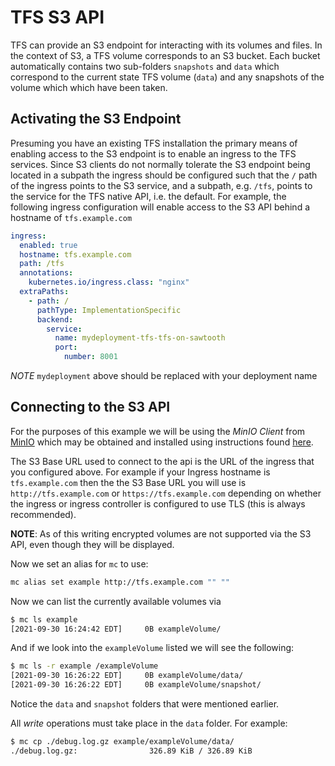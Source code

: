 # TFS S3 API

  TFS can provide an S3 endpoint for interacting with its volumes and files.
In the context of S3, a TFS volume corresponds to an S3 bucket. Each bucket
automatically contains two sub-folders `snapshots` and `data` which correspond
to the current state TFS volume (`data`) and any snapshots of the volume which
which have been taken.

## Activating the S3 Endpoint

Presuming you have an existing TFS installation the primary means of enabling
access to the S3 endpoint is to enable an ingress to the TFS services.  Since
S3 clients do not normally tolerate the S3 endpoint being located in a subpath
the ingress should be configured such that the `/` path of the ingress points
to the S3 service, and a subpath, e.g. `/tfs`, points to the service for the
TFS native API, i.e. the default. For example, the following ingress
configuration will enable access to the S3 API behind a hostname of
`tfs.example.com`

```yaml
ingress:
  enabled: true
  hostname: tfs.example.com
  path: /tfs
  annotations:
    kubernetes.io/ingress.class: "nginx"
  extraPaths:
    - path: /
      pathType: ImplementationSpecific
      backend:
        service:
          name: mydeployment-tfs-tfs-on-sawtooth
          port:
            number: 8001
```

*NOTE* `mydeployment` above should be replaced with your deployment name

## Connecting to the S3 API

For the purposes of this example we will be using the _MinIO Client_ from
[MinIO](https://min.io) which may be obtained and installed using instructions
found [here](https://min.io/download#).

The S3 Base URL used to connect to the api is the URL of the ingress that you
configured above.  For example if your Ingress hostname is `tfs.example.com`
then the the S3 Base URL you will use is `http://tfs.example.com` or
`https://tfs.example.com` depending on whether the ingress or ingress
controller is configured to use TLS (this is always recommended).

**NOTE**: As of this writing encrypted volumes are not supported via the S3 API,
even though they will be displayed.

Now we set an alias for `mc` to use:

```bash
mc alias set example http://tfs.example.com "" ""
```

Now we can list the currently available volumes via

```bash
$ mc ls example
[2021-09-30 16:24:42 EDT]     0B exampleVolume/
```

And if we look into the `exampleVolume` listed we will see the following:

```bash
$ mc ls -r example /exampleVolume
[2021-09-30 16:26:22 EDT]     0B exampleVolume/data/
[2021-09-30 16:26:22 EDT]     0B exampleVolume/snapshot/
```

Notice the `data` and `snapshot` folders that were mentioned earlier.

All _write_ operations must take place in the `data` folder. For example:

```bash
$ mc cp ./debug.log.gz example/exampleVolume/data/
./debug.log.gz:                326.89 KiB / 326.89 KiB
```
